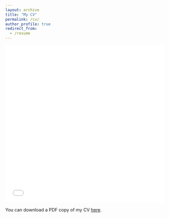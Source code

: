```yaml
---
layout: archive
title: "My CV"
permalink: /cv/
author_profile: true
redirect_from:
  - /resume
---
```


<iframe src="/files/Amin_CV.pdf" width="100%" height="500" frameborder="no" border="0" marginwidth="0" marginheight="0"></iframe>

You can download a PDF copy of my CV [here](/files/Amin_CV.pdf).

